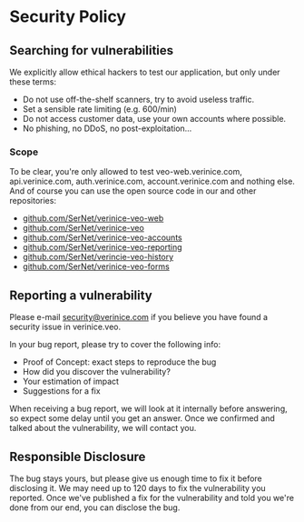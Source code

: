 # Security Policy

## Searching for vulnerabilities

We explicitly allow ethical hackers to test our application, but only under these terms:

- Do not use off-the-shelf scanners, try to avoid useless traffic.
- Set a sensible rate limiting (e.g. 600/min)
- Do not access customer data, use your own accounts where possible.
- No phishing, no DDoS, no post-exploitation...

### Scope

To be clear, you're only allowed to test veo-web.verinice.com, api.verinice.com, auth.verinice.com, account.verinice.com and nothing else.
And of course you can use the open source code in our and other repositories:
- [github.com/SerNet/verinice-veo-web](https://github.com/SerNet/verinice-veo-web)
- [github.com/SerNet/verinice-veo](https://github.com/SerNet/verinice-veo)
- [github.com/SerNet/verinice-veo-accounts](https://github.com/SerNet/verinice-veo-accounts)
- [github.com/SerNet/verinice-veo-reporting](https://github.com/SerNet/verinice-veo-reporting)
- [github.com/SerNet/verincie-veo-history](https://github.com/SerNet/verincie-veo-history)
- [github.com/SerNet/verinice-veo-forms](https://github.com/SerNet/verinice-veo-forms)

## Reporting a vulnerability

Please e-mail security@verinice.com if you believe you have found a security issue in verinice.veo.

In your bug report, please try to cover the following info:

- Proof of Concept: exact steps to reproduce the bug
- How did you discover the vulnerability?
- Your estimation of impact
- Suggestions for a fix

When receiving a bug report, we will look at it internally before answering, so expect some delay until you get an answer.
Once we confirmed and talked about the vulnerability, we will contact you.

## Responsible Disclosure

The bug stays yours, but please give us enough time to fix it before disclosing it.
We may need up to 120 days to fix the vulnerability you reported. Once we've published a fix for the vulnerability and told you we're done from our end, you can disclose the bug.

